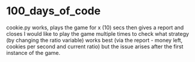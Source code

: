 # 100_days_of_code

cookie.py works, plays the game for x (10) secs then gives a report and closes
I would like to play the game multiple times to check what strategy (by changing the ratio variable) works best (via the report - money left, cookies per second and current ratio) 
but the issue arises after the first instance of the game.
